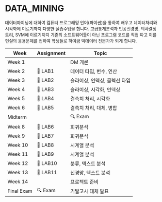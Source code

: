 DATA_MINING
===========
데이터마이닝에 대하여 컴퓨터 프로그래밍 언어(파이썬)을 통하여 배우고 데이터처리와 시각화에 이르기까지 다양한 실습수업을 합니다. 고급통계분석과 인공신경망, 의사결정트리, SVM에 이르기까지 기존의 소프트웨어툴이 아닌 프로그램 코드를 직접 짜고 이를 현실의 응용문제를 접하여 학생들로 하여금 빅데이터 전문가가 되게 합니다.

| Week | Assignment | Topic |
|----------------------------------------|-------------|---------------------------|
|Week 1| | DM 개론|
|Week 2|📌 LAB1 | 데이터 타입, 변수, 연산 |
|Week 3|📌 LAB2 |슬라이싱, 인덱싱, 콜렉션 타입|
|Week 4|📌 LAB3|슬라이싱, 시각화, 인덱싱|
|Week 5|📌 LAB4|결측치 처리, 시각화|
|Week 6|📌 LAB5|결측치 처리, 대체, 병합|
|Midterm||🔍 Exam|
|Week 8|📌 LAB6|회귀분석|
|Week 9|📌 LAB7|회귀분석|
|Week 10|📌 LAB8|시계열 분석|
|Week 11|📌 LAB9|시계열 분석|
|Week 12|📌 LAB10|분류, 텍스트 분석|
|Week 13|📌 LAB11|신경망, 텍스트 분석|
|Week 14||프로젝트 준비|
|Final Exam|🔍 Exam|기말고사 대체 발표|
